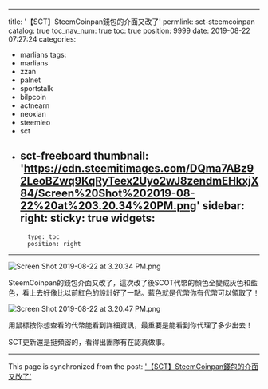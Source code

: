 
---
title: '【SCT】SteemCoinpan錢包的介面又改了'
permlink: sct-steemcoinpan
catalog: true
toc_nav_num: true
toc: true
position: 9999
date: 2019-08-22 07:27:24
categories:
- marlians
tags:
- marlians
- zzan
- palnet
- sportstalk
- bilpcoin
- actnearn
- neoxian
- steemleo
- sct
- sct-freeboard
thumbnail: 'https://cdn.steemitimages.com/DQma7ABz92LeoBZwq9KqRyTeex2Uyo2wJ8zendmEHkxjX84/Screen%20Shot%202019-08-22%20at%203.20.34%20PM.png'
sidebar:
    right:
        sticky: true
widgets:
    -
        type: toc
        position: right
---


![Screen Shot 2019-08-22 at 3.20.34 PM.png](https://cdn.steemitimages.com/DQma7ABz92LeoBZwq9KqRyTeex2Uyo2wJ8zendmEHkxjX84/Screen%20Shot%202019-08-22%20at%203.20.34%20PM.png)

SteemCoinpan的錢包介面又改了，這次改了後SCOT代幣的顏色全變成灰色和藍色，看上去好像比以前紅色的設計好了一點。藍色就是代幣你有代幣可以領取了！

![Screen Shot 2019-08-22 at 3.20.47 PM.png](https://cdn.steemitimages.com/DQmSZe3nBQodYocsAYUEmUQcrVfvZoVbNzYJvwTDqAQTrav/Screen%20Shot%202019-08-22%20at%203.20.47%20PM.png)

用鼠標按你想查看的代幣能看到詳細資訊，最重要是能看到你代理了多少出去！

SCT更新還是挺頻密的，看得出團隊有在認真做事。

- - -

This page is synchronized from the post: ['【SCT】SteemCoinpan錢包的介面又改了'](https://steemit.com/@htliao/sct-steemcoinpan)
